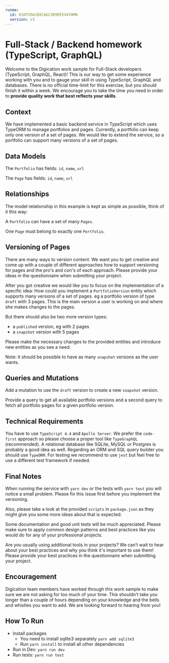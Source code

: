 ```yaml
---
runme:
  id: 01HTVDAJBXCAGCXR9RFEX4YHMN
  version: v3
---
```


# Full-Stack / Backend homework (TypeScript, GraphQL)

Welcome to the Digication work sample for Full-Stack developers (TypeScript, GraphQL, React)! This is our way to get
some experience working with you and to gauge your skill in using TypeScript, GraphQL and databases. There is no
official time-limit for this exercise, but you should finish it within a week. We encourage you to take the time you
need in order to **provide quality work that best reflects your skills**.

## Context

We have implemented a basic backend service in TypeScript which uses TypeORM to manage portfolios and pages. Currently,
a portfolio can keep only one version of a set of pages. We would like to extend the service, so a portfolio can support many
versions of a set of pages.

## Data Models

The `Portfolio` has fields: `id`, `name`, `url`

The `Page` has fields: `id`, `name`, `url`

## Relationships

The model relationship in this example is kept as simple as possible, think of it this way:

A `Portfolio` can have a set of many `Pages`.

One `Page` must belong to exactly one `Portfolio`.

## Versioning of Pages

There are many ways to version content. We want you to get creative and come up with a couple of different approaches
how to support versioning for pages and the pro's and con's of each approach. Please provide your ideas in the
questionnaire when submitting your project.

After you got creative we would like you to focus on the implementation of a specific idea: How could you implement
a `PortfolioVersion` entity which supports many versions of a set of pages. eg a portfolio version of type `draft` with
3 pages. This is the main version a user is working on and where she makes changes to the pages.

But there should also be two more version types:

- a `published` version, eg with 2 pages
- a `snapshot` version with 5 pages

Please make the necessary changes to the provided entities and introduce new entities as you see a need.

Note: it should be possible to have as many `snapshot` versions as the user wants.

## Queries and Mutations

Add a mutation to use the `draft` version to create a new `snapshot` version.

Provide a query to get all available portfolio versions and a second query to fetch all portfolio pages for a given portfolio version.

## Technical Requirements

You have to use `TypeScript 4.4` and `Apollo Server`. We prefer the `code-first` approach so please choose a proper
tool like `TypeGraphQL` (recommended). A relational database like SQLite, MySQL or Postgres is probably a good idea as well.
Regarding an ORM and SQL query builder you should use `TypeORM`. For testing we recommend to use `jest` but feel free
to use a different test framework if needed.

## Final Notes

When running the service with `yarn dev` or the tests with `yarn test` you will notice a small problem. Please fix this
issue first before you implement the versioning.

Also, please take a look at the provided `scripts` in `package.json` as they might give you some more ideas about that
is expected.

Some documentation and good unit tests will be much appreciated. Please make sure to apply common design patterns and
best practices like you would do for any of your professional projects.

Are you usually using additional tools in your projects? We can’t wait to hear about your best practices and why you
think it's important to use them! Please provide your best practices in the questionnaire when submitting your project.

## Encouragement

Digication team members have worked through this work sample to make sure we are not asking for too much of your time.
This shouldn't take you longer than a couple of hours depending on your knowledge and the bells and whistles you want
to add. We are looking forward to hearing from you!

## How To Run
- Install packages 
  - You need to install sqlite3 separately `yarn add sqlite3`
  - Run `yarn install` to install all other dependencies
- Run in Dev: `yarn run dev`
- Run tests: `yarn run test`
